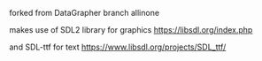 forked from DataGrapher branch allinone

makes use of SDL2 library for graphics
https://libsdl.org/index.php

and SDL-ttf for text
https://www.libsdl.org/projects/SDL_ttf/
